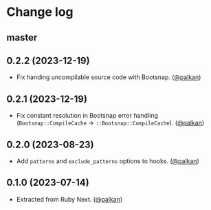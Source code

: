 # Change log

## master

## 0.2.2 (2023-12-19)

- Fix handing uncompilable source code with Bootsnap. ([@palkan][])

## 0.2.1 (2023-12-19)

- Fix constant resolution in Bootsnap error handling (`Bootsnap::CompileCache` -> `::Bootsnap::CompileCache`). ([@palkan][])

## 0.2.0 (2023-08-23)

- Add `patterns` and `exclude_patterns` options to hooks. ([@palkan][])

## 0.1.0 (2023-07-14)

- Extracted from Ruby Next. ([@palkan][])

[@palkan]: https://github.com/palkan
